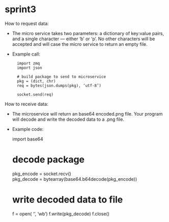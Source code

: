 # sprint3

How to request data:

- The micro service takes two parameters: a dictionary of key:value pairs, and a single character — either ‘b’ or ‘p’. No other characters will be accepted and will case the micro service to return an empty file.
- Example call:
		
		import zmq
		import json
		
		# build package to send to microservice
		pkg = (dict, chr)
		req = bytes(json.dumps(pkg), ‘utf-8’)

		socket.send(req)

How to receive data:
- The microservice will return an base64 encoded.png file. Your program will decode and write the decoded data to a .png file.
- Example code:
		
	import base64
		
	# decode package
	pkg_encode = socket.recv()		
    pkg_decode = bytearray(base64.b64decode(pkg_encode))

	# write decoded data to file		
    f = open( ‘<file>’, ‘wb’)
	f.write(pkg_decode)
	f.close()